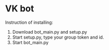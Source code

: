 # VK bot

Instruction of installing:
1) Download bot_main.py and setup.py
2) Start setup.py, type your group token and id.
3) Start bot_main.py
